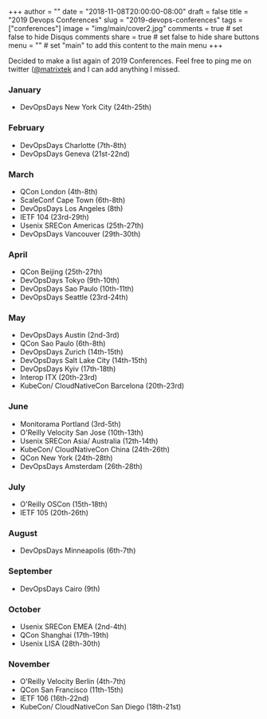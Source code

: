 +++
author = ""
date = "2018-11-08T20:00:00-08:00"
draft = false
title = "2019 Devops Conferences"
slug = "2019-devops-conferences"
tags = ["conferences"]
image = "img/main/cover2.jpg"
comments = true     # set false to hide Disqus comments
share = true        # set false to hide share buttons
menu = ""           # set "main" to add this content to the main menu
+++

Decided to make a list again of 2019 Conferences. Feel free to ping me on twitter ([@matrixtek](https://twitter.com/matrixtek) and I can add anything I missed.

### January
* DevOpsDays New York City (24th-25th)

### February
* DevOpsDays Charlotte (7th-8th)
* DevOpsDays Geneva (21st-22nd)

### March
* QCon London (4th-8th)
* ScaleConf Cape Town (6th-8th)
* DevOpsDays Los Angeles (8th)
* IETF 104 (23rd-29th)
* Usenix SRECon Americas (25th-27th)
* DevOpsDays Vancouver (29th-30th)

### April
* QCon Beijing (25th-27th)
* DevOpsDays Tokyo (9th-10th)
* DevOpsDays Sao Paulo (10th-11th)
* DevOpsDays Seattle (23rd-24th)

### May
* DevOpsDays Austin (2nd-3rd)
* QCon Sao Paulo (6th-8th)
* DevOpsDays Zurich (14th-15th)
* DevOpsDays Salt Lake City (14th-15th)
* DevOpsDays Kyiv (17th-18th)
* Interop ITX (20th-23rd)
* KubeCon/ CloudNativeCon Barcelona (20th-23rd)

### June
* Monitorama Portland (3rd-5th)
* O'Reilly Velocity San Jose (10th-13th)
* Usenix SRECon Asia/ Australia (12th-14th)
* KubeCon/ CloudNativeCon China (24th-26th)
* QCon New York (24th-28th)
* DevOpsDays Amsterdam (26th-28th)

### July
* O'Reilly OSCon (15th-18th)
* IETF 105 (20th-26th)

### August
* DevOpsDays Minneapolis (6th-7th)

### September
* DevOpsDays Cairo (9th)

### October
* Usenix SRECon EMEA (2nd-4th)
* QCon Shanghai (17th-19th)
* Usenix LISA (28th-30th)

### November
* O'Reilly Velocity Berlin (4th-7th)
* QCon San Francisco (11th-15th)
* IETF 106 (16th-22nd)
* KubeCon/ CloudNativeCon San Diego (18th-21st)
